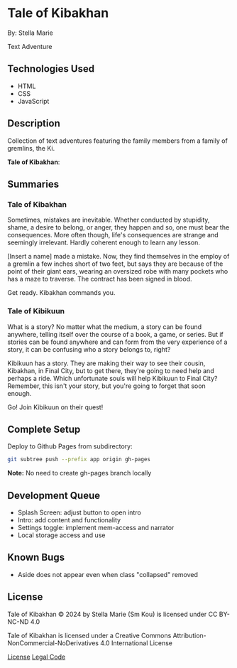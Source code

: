 # Tale of Kibakhan

By: Stella Marie

Text Adventure

## Technologies Used
- HTML
- CSS
- JavaScript

## Description

Collection of text adventures featuring the family members from a family of gremlins, the Ki.

**Tale of Kibakhan**:

## Summaries

### Tale of Kibakhan

Sometimes, mistakes are inevitable. Whether conducted by stupidity, shame, a desire to belong, or anger, they happen and so, one must bear the consequences. More often though, life's consequences are strange and seemingly irrelevant. Hardly coherent enough to learn any lesson. 

[Insert a name] made a mistake. Now, they find themselves in the employ of a gremlin a few inches short of two feet, but says they are because of the point of their giant ears, wearing an oversized robe with many pockets who has a maze to traverse. The contract has been signed in blood. 

Get ready. Kibakhan commands you.

### Tale of Kibikuun

What is a story? No matter what the medium, a story can be found anywhere, telling itself over the course of a book, a game, or series. But if stories can be found anywhere and can form from the very experience of a story, it can be confusing who a story belongs to, right?

Kibikuun has a story. They are making their way to see their cousin, Kibakhan, in Final City, but to get there, they're going to need help and perhaps a ride. Which unfortunate souls will help Kibikuun to Final City? Remember, this isn't your story, but you're going to forget that soon enough.

Go! Join Kibikuun on their quest!

## Complete Setup

Deploy to Github Pages from subdirectory:
```bash
git subtree push --prefix app origin gh-pages
```
**Note:** No need to create gh-pages branch locally

## Development Queue
- Splash Screen: adjust button to open intro
- Intro: add content and functionality
- Settings toggle: implement mem-access and narrator
- Local storage access and use

## Known Bugs

- Aside does not appear even when class "collapsed" removed


## License

Tale of Kibakhan © 2024 by Stella Marie (Sm Kou) is licensed under CC BY-NC-ND 4.0 

Tale of Kibakhan is licensed under a
Creative Commons Attribution-NonCommercial-NoDerivatives 4.0 International License

[License](https://creativecommons.org/licenses/by-nc-nd/4.0/)
[Legal Code](https://creativecommons.org/licenses/by-nc-nd/4.0/legalcode.en)
